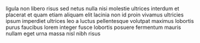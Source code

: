 ligula non libero risus sed netus nulla nisi molestie ultrices interdum et
placerat et quam etiam aliquam elit lacinia non id proin vivamus ultricies
ipsum imperdiet ultrices leo a luctus pellentesque volutpat maximus lobortis
purus faucibus lorem integer fusce lobortis posuere fermentum mauris nullam
eget urna massa nisl nibh risus